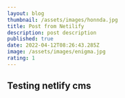 ```yaml
---
layout: blog
thumbnail: /assets/images/honnda.jpg
title: Post from Netilify
description: post description
published: true
date: 2022-04-12T08:26:43.285Z
image: /assets/images/enigma.jpg
rating: 1
---
```

## Testing netlify cms